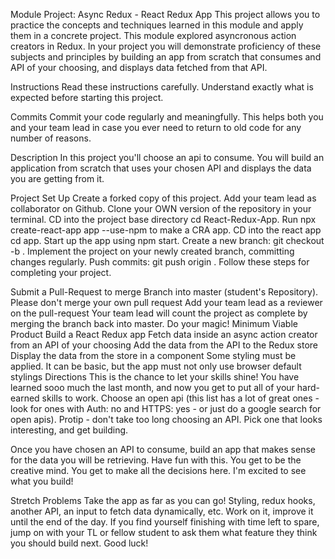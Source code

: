 Module Project: Async Redux - React Redux App
This project allows you to practice the concepts and techniques learned in this module and apply them in a concrete project. This module explored asyncronous action creators in Redux. In your project you will demonstrate proficiency of these subjects and principles by building an app from scratch that consumes and API of your choosing, and displays data fetched from that API.

Instructions
Read these instructions carefully. Understand exactly what is expected before starting this project.

Commits
Commit your code regularly and meaningfully. This helps both you and your team lead in case you ever need to return to old code for any number of reasons.

Description
In this project you'll choose an api to consume. You will build an application from scratch that uses your chosen API and displays the data you are getting from it.

Project Set Up
 Create a forked copy of this project.
 Add your team lead as collaborator on Github.
 Clone your OWN version of the repository in your terminal.
 CD into the project base directory cd React-Redux-App.
 Run npx create-react-app app --use-npm to make a CRA app.
 CD into the react app cd app.
 Start up the app using npm start.
 Create a new branch: git checkout -b <firstName-lastName>.
 Implement the project on your newly created <firstName-lastName> branch, committing changes regularly.
 Push commits: git push origin <firstName-lastName>.
Follow these steps for completing your project.

 Submit a Pull-Request to merge Branch into master (student's Repository). Please don't merge your own pull request
 Add your team lead as a reviewer on the pull-request
 Your team lead will count the project as complete by merging the branch back into master.
 Do your magic!
Minimum Viable Product
 Build a React Redux app
 Fetch data inside an async action creator from an API of your choosing
 Add the data from the API to the Redux store
 Display the data from the store in a component
 Some styling must be applied. It can be basic, but the app must not only use browser default stylings
Directions
This is the chance to let your skills shine! You have learned sooo much the last month, and now you get to put all of your hard-earned skills to work. Choose an open api (this list has a lot of great ones - look for ones with Auth: no and HTTPS: yes - or just do a google search for open apis). Protip - don't take too long choosing an API. Pick one that looks interesting, and get building.

Once you have chosen an API to consume, build an app that makes sense for the data you will be retrieving. Have fun with this. You get to be the creative mind. You get to make all the decisions here. I'm excited to see what you build!

Stretch Problems
Take the app as far as you can go! Styling, redux hooks, another API, an input to fetch data dynamically, etc. Work on it, improve it until the end of the day. If you find yourself finishing with time left to spare, jump on with your TL or fellow student to ask them what feature they think you should build next. Good luck!